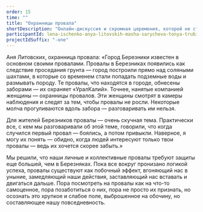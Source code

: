 ```yaml
---
order: 15
time: ""
title: "Охранницы провала"
shortDescription: "Онлайн-дискуссия и скромная церемония, которой не стоит уделять коллективного внимания"
participantId: lena-ischenko-anya-litovskih-masha-sarycheva-tonya-trubitsyna
projectIdSuffix: "-one"
---
```


Аня Литовских, охранница провала: «Город Березники известен в основном своими провалами. Провалы в Березниках появились как следствие проседания грунта — город построили прямо над соляными шахтами, в которые со временем стали попадать подземные воды и размывать породу. Те провалы, что находятся в городе, обнесены заборами — их охраняет «УралКалий». Точнее, нанятые компанией женщины — охранницы провалов. Эти женщины смотрят в камеры наблюдения и следят за тем, чтобы провалы не росли. Некоторые молча прогуливаются вдоль забора — разговаривать им нельзя.

Для жителей Березников провалы — очень скучная тема. Практически все, с кем мы разговаривали об этой теме, говорили, что когда случился первый провал — боялись, а потом привыкли. Наверное, я могу их понять — обидно, когда людей интересуют только твои провалы — ведь их хочется скорее забыть.»

Мы решили, что наши личные и коллективные провалы требуют защиты еще большей, чем в Березняках. Пока все вокруг пронизано логикой успеха, провалы существуют как побочный эффект, вгоняющий нас в уныние, замедляющий наши действия, заставляющий нас вставать и двигаться дальше. Пора посмотреть на провалы как на что-то самоценное, пора позаботиться о них, пора не просто их признать, но осознать это хрупкое и слабое поле, выброшенное на обочину, но составляющее нашу повседневность.
